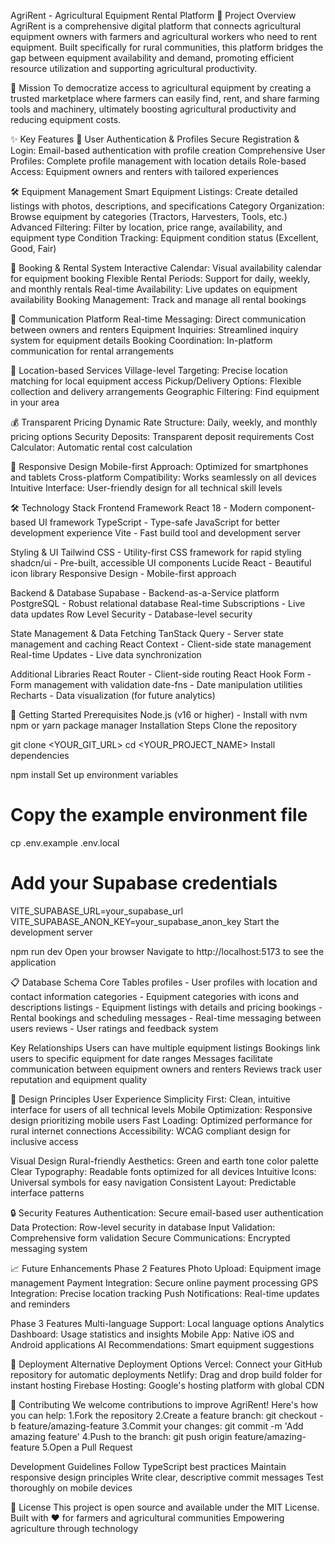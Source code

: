 
AgriRent - Agricultural Equipment Rental Platform
📖 Project Overview
AgriRent is a comprehensive digital platform that connects agricultural equipment owners with farmers and agricultural workers who need to rent equipment. Built specifically for rural communities, this platform bridges the gap between equipment availability and demand, promoting efficient resource utilization and supporting agricultural productivity.

🎯 Mission
To democratize access to agricultural equipment by creating a trusted marketplace where farmers can easily find, rent, and share farming tools and machinery, ultimately boosting agricultural productivity and reducing equipment costs.

✨ Key Features
🔐 User Authentication & Profiles
Secure Registration & Login: Email-based authentication with profile creation
Comprehensive User Profiles: Complete profile management with location details
Role-based Access: Equipment owners and renters with tailored experiences

🛠️ Equipment Management
Smart Equipment Listings: Create detailed listings with photos, descriptions, and specifications
Category Organization: Browse equipment by categories (Tractors, Harvesters, Tools, etc.)
Advanced Filtering: Filter by location, price range, availability, and equipment type
Condition Tracking: Equipment condition status (Excellent, Good, Fair)

📅 Booking & Rental System
Interactive Calendar: Visual availability calendar for equipment booking
Flexible Rental Periods: Support for daily, weekly, and monthly rentals
Real-time Availability: Live updates on equipment availability
Booking Management: Track and manage all rental bookings

💬 Communication Platform
Real-time Messaging: Direct communication between owners and renters
Equipment Inquiries: Streamlined inquiry system for equipment details
Booking Coordination: In-platform communication for rental arrangements

📍 Location-based Services
Village-level Targeting: Precise location matching for local equipment access
Pickup/Delivery Options: Flexible collection and delivery arrangements
Geographic Filtering: Find equipment in your area

💰 Transparent Pricing
Dynamic Rate Structure: Daily, weekly, and monthly pricing options
Security Deposits: Transparent deposit requirements
Cost Calculator: Automatic rental cost calculation

📱 Responsive Design
Mobile-first Approach: Optimized for smartphones and tablets
Cross-platform Compatibility: Works seamlessly on all devices
Intuitive Interface: User-friendly design for all technical skill levels

🛠️ Technology Stack
Frontend Framework
React 18 - Modern component-based UI framework
TypeScript - Type-safe JavaScript for better development experience
Vite - Fast build tool and development server

Styling & UI
Tailwind CSS - Utility-first CSS framework for rapid styling
shadcn/ui - Pre-built, accessible UI components
Lucide React - Beautiful icon library
Responsive Design - Mobile-first approach

Backend & Database
Supabase - Backend-as-a-Service platform
PostgreSQL - Robust relational database
Real-time Subscriptions - Live data updates
Row Level Security - Database-level security

State Management & Data Fetching
TanStack Query - Server state management and caching
React Context - Client-side state management
Real-time Updates - Live data synchronization

Additional Libraries
React Router - Client-side routing
React Hook Form - Form management with validation
date-fns - Date manipulation utilities
Recharts - Data visualization (for future analytics)

🚀 Getting Started
Prerequisites
Node.js (v16 or higher) - Install with nvm
npm or yarn package manager
Installation Steps
Clone the repository

git clone <YOUR_GIT_URL>
cd <YOUR_PROJECT_NAME>
Install dependencies

npm install
Set up environment variables

# Copy the example environment file
cp .env.example .env.local

# Add your Supabase credentials
VITE_SUPABASE_URL=your_supabase_url
VITE_SUPABASE_ANON_KEY=your_supabase_anon_key
Start the development server

npm run dev
Open your browser Navigate to http://localhost:5173 to see the application

📋 Database Schema
Core Tables
profiles - User profiles with location and contact information
categories - Equipment categories with icons and descriptions
listings - Equipment listings with details and pricing
bookings - Rental bookings and scheduling
messages - Real-time messaging between users
reviews - User ratings and feedback system

Key Relationships
Users can have multiple equipment listings
Bookings link users to specific equipment for date ranges
Messages facilitate communication between equipment owners and renters
Reviews track user reputation and equipment quality

🎨 Design Principles
User Experience
Simplicity First: Clean, intuitive interface for users of all technical levels
Mobile Optimization: Responsive design prioritizing mobile users
Fast Loading: Optimized performance for rural internet connections
Accessibility: WCAG compliant design for inclusive access

Visual Design
Rural-friendly Aesthetics: Green and earth tone color palette
Clear Typography: Readable fonts optimized for all devices
Intuitive Icons: Universal symbols for easy navigation
Consistent Layout: Predictable interface patterns

🔒 Security Features
Authentication: Secure email-based user authentication
Data Protection: Row-level security in database
Input Validation: Comprehensive form validation
Secure Communications: Encrypted messaging system

📈 Future Enhancements
Phase 2 Features
Photo Upload: Equipment image management
Payment Integration: Secure online payment processing
GPS Integration: Precise location tracking
Push Notifications: Real-time updates and reminders

Phase 3 Features
Multi-language Support: Local language options
Analytics Dashboard: Usage statistics and insights
Mobile App: Native iOS and Android applications
AI Recommendations: Smart equipment suggestions

🚀 Deployment
Alternative Deployment Options
Vercel: Connect your GitHub repository for automatic deployments
Netlify: Drag and drop build folder for instant hosting
Firebase Hosting: Google's hosting platform with global CDN

🤝 Contributing
We welcome contributions to improve AgriRent! Here's how you can help:
1.Fork the repository
2.Create a feature branch: git checkout -b feature/amazing-feature
3.Commit your changes: git commit -m 'Add amazing feature'
4.Push to the branch: git push origin feature/amazing-feature
5.Open a Pull Request

Development Guidelines
Follow TypeScript best practices
Maintain responsive design principles
Write clear, descriptive commit messages
Test thoroughly on mobile devices

📄 License
This project is open source and available under the MIT License.
Built with ❤️ for farmers and agricultural communities
Empowering agriculture through technology

